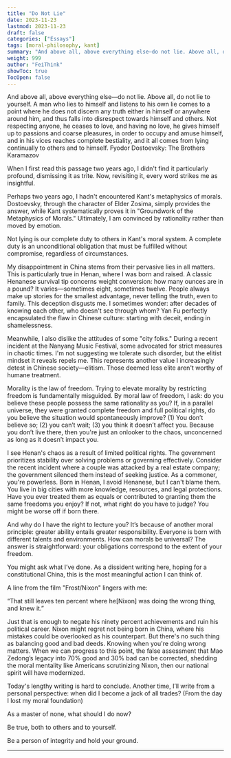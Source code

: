 ```yaml
---
title: "Do Not Lie"
date: 2023-11-23
lastmod: 2023-11-23
draft: false
categories: ["Essays"]
tags: [moral-philosophy, kant]
summary: "And above all, above everything else—do not lie. Above all, do not lie to yourself. A man who lies..."
weight: 999
author: "FeiThink"
showToc: true
TocOpen: false
---
```




And above all, above everything else—do not lie. Above all, do not lie to yourself. A man who lies to himself and listens to his own lie comes to a point where he does not discern any truth either in himself or anywhere around him, and thus falls into disrespect towards himself and others. Not respecting anyone, he ceases to love, and having no love, he gives himself up to passions and coarse pleasures, in order to occupy and amuse himself, and in his vices reaches complete bestiality, and it all comes from lying continually to others and to himself. Fyodor Dostoevsky: The Brothers Karamazov

When I first read this passage two years ago, I didn't find it particularly profound, dismissing it as trite. Now, revisiting it, every word strikes me as insightful.

Perhaps two years ago, I hadn't encountered Kant's metaphysics of morals. Dostoevsky, through the character of Elder Zosima, simply provides the answer, while Kant systematically proves it in "Groundwork of the Metaphysics of Morals." Ultimately, I am convinced by rationality rather than moved by emotion.

Not lying is our complete duty to others in Kant's moral system. A complete duty is an unconditional obligation that must be fulfilled without compromise, regardless of circumstances.

My disappointment in China stems from their pervasive lies in all matters. This is particularly true in Henan, where I was born and raised. A classic Henanese survival tip concerns weight conversion: how many ounces are in a pound? It varies—sometimes eight, sometimes twelve. People always make up stories for the smallest advantage, never telling the truth, even to family. This deception disgusts me. I sometimes wonder: after decades of knowing each other, who doesn't see through whom? Yan Fu perfectly encapsulated the flaw in Chinese culture: starting with deceit, ending in shamelessness.

Meanwhile, I also dislike the attitudes of some "city folks." During a recent incident at the Nanyang Music Festival, some advocated for strict measures in chaotic times. I'm not suggesting we tolerate such disorder, but the elitist mindset it reveals repels me. This represents another value I increasingly detest in Chinese society—elitism. Those deemed less elite aren't worthy of humane treatment.

Morality is the law of freedom. Trying to elevate morality by restricting freedom is fundamentally misguided. By moral law of freedom, I ask: do you believe these people possess the same rationality as you? If, in a parallel universe, they were granted complete freedom and full political rights, do you believe the situation would spontaneously improve? (1) You don’t believe so; (2) you can’t wait; (3) you think it doesn’t affect you. Because you don’t live there, then you're just an onlooker to the chaos, unconcerned as long as it doesn’t impact you.

I see Henan's chaos as a result of limited political rights. The government prioritizes stability over solving problems or governing effectively. Consider the recent incident where a couple was attacked by a real estate company; the government silenced them instead of seeking justice. As a commoner, you're powerless. Born in Henan, I avoid Henanese, but I can't blame them. You live in big cities with more knowledge, resources, and legal protections. Have you ever treated them as equals or contributed to granting them the same freedoms you enjoy? If not, what right do you have to judge? You might be worse off if born there.

And why do I have the right to lecture you? It’s because of another moral principle: greater ability entails greater responsibility. Everyone is born with different talents and environments. How can morals be universal? The answer is straightforward: your obligations correspond to the extent of your freedom.

You might ask what I’ve done. As a dissident writing here, hoping for a constitutional China, this is the most meaningful action I can think of.

A line from the film "Frost/Nixon" lingers with me:

“That still leaves ten percent where he[Nixon] was doing the wrong thing, and knew it.”

Just that is enough to negate his ninety percent achievements and ruin his political career. Nixon might regret not being born in China, where his mistakes could be overlooked as his counterpart. But there's no such thing as balancing good and bad deeds. Knowing when you're doing wrong matters. When we can progress to this point, the false assessment that Mao Zedong’s legacy into 70% good and 30% bad can be corrected, shedding the moral mentality like Americans scrutinizing Nixon, then our national spirit will have modernized.

Today's lengthy writing is hard to conclude. Another time, I’ll write from a personal perspective: when did I become a jack of all trades? (From the day I lost my moral foundation)

As a master of none, what should I do now?

Be true, both to others and to yourself.

Be a person of integrity and hold your ground.

---
